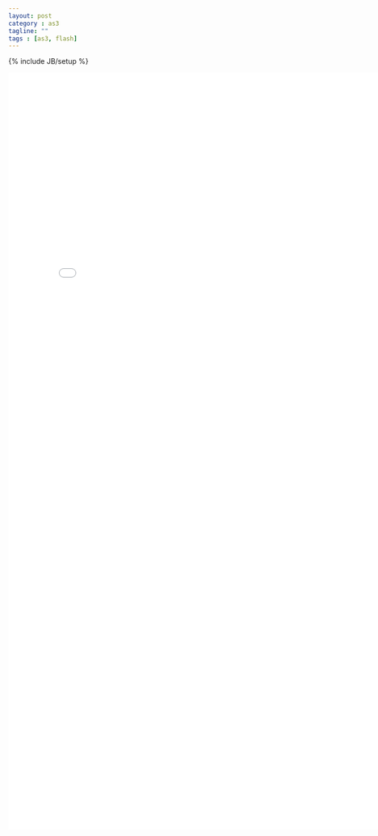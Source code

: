 ```yaml
---
layout: post
category : as3
tagline: ""
tags : [as3, flash]
---
```

{% include JB/setup %}

<div id="altContent" style="width:800px height:1500px">
<iframe src="/assets/native3d/flashshader" width="800" height="1500" frameborder="no" border="0" marginwidth="0" marginheight="0" scrolling="no" allowtransparency="yes">
</iframe>
</div>
